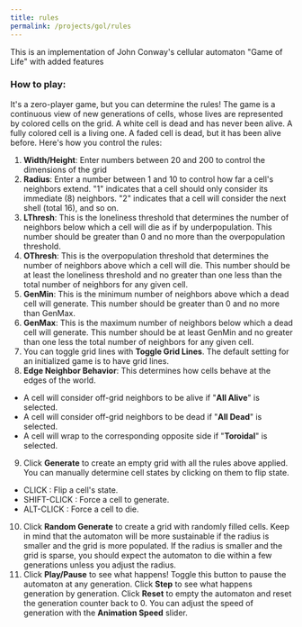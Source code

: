 ```yaml
---
title: rules
permalink: /projects/gol/rules
---
```


This is an implementation of John Conway's cellular automaton "Game of Life" with added features

### How to play:
It's a zero-player game, but you can determine the rules! The game is a continuous view of new generations of cells, whose lives are represented by colored cells on the grid. A white cell is dead and has never been alive. A fully colored cell is a living one. A faded cell is dead, but it has been alive before. Here's how you control the rules:

1. **Width/Height**: Enter numbers between 20 and 200 to control the dimensions of the grid
2. **Radius**: Enter a number between 1 and 10 to control how far a cell's neighbors extend. "1" indicates that a cell should only consider its immediate (8) neighbors. "2" indicates that a cell will consider the next shell (total 16), and so on.
3. **LThresh**: This is the loneliness threshold that determines the number of neighbors below which a cell will die as if by underpopulation. This number should be greater than 0 and no more than the overpopulation threshold.
4. **OThresh**: This is the overpopulation threshold that determines the number of neighbors above which a cell will die. This number should be at least the loneliness threshold and no greater than one less than the total number of neighbors for any given cell.
5. **GenMin**: This is the minimum number of neighbors above which a dead cell will generate. This number should be greater than 0 and no more than GenMax.
6. **GenMax**: This is the maximum number of neighbors below which a dead cell will generate. This number should be at least GenMin and no greater than one less the total number of neighbors for any given cell.
7. You can toggle grid lines with **Toggle Grid Lines**. The default setting for an initialized game is to have grid lines.
8. **Edge Neighbor Behavior**: This determines how cells behave at the edges of the world.
  * A cell will consider off-grid neighbors to be alive if "**All Alive**" is selected.
  * A cell will consider off-grid neighbors to be dead if "**All Dead**" is selected.
  * A cell will wrap to the corresponding opposite side if "**Toroidal**" is selected.
9. Click **Generate** to create an empty grid with all the rules above applied. You can manually determine cell states by clicking on them to flip state.
  * CLICK : Flip a cell's state.
  * SHIFT-CLICK : Force a cell to generate.
  * ALT-CLICK : Force a cell to die.
10. Click **Random Generate** to create a grid with randomly filled cells. Keep in mind that the automaton will be more sustainable if the radius is smaller and the grid is more populated. If the radius is smaller and the grid is sparse, you should expect the automaton to die within a few generations unless you adjust the radius.
11. Click **Play/Pause** to see what happens! Toggle this button to pause the automaton at any generation. Click **Step** to see what happens generation by generation. Click **Reset** to empty the automaton and reset the generation counter back to 0. You can adjust the speed of generation with the **Animation Speed** slider.